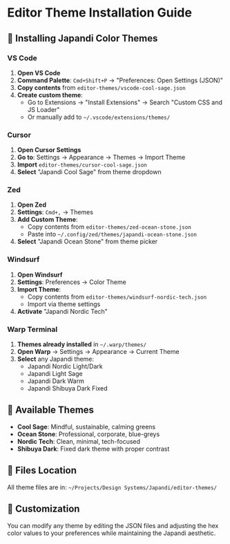# Editor Theme Installation Guide

## 🎨 Installing Japandi Color Themes

### VS Code
1. **Open VS Code**
2. **Command Palette**: `Cmd+Shift+P` → "Preferences: Open Settings (JSON)"
3. **Copy contents** from `editor-themes/vscode-cool-sage.json`
4. **Create custom theme**:
   - Go to Extensions → "Install Extensions" → Search "Custom CSS and JS Loader"
   - Or manually add to `~/.vscode/extensions/themes/`

### Cursor
1. **Open Cursor Settings**
2. **Go to**: Settings → Appearance → Themes → Import Theme
3. **Import** `editor-themes/cursor-cool-sage.json`
4. **Select** "Japandi Cool Sage" from theme dropdown

### Zed
1. **Open Zed**
2. **Settings**: `Cmd+,` → Themes
3. **Add Custom Theme**:
   - Copy contents from `editor-themes/zed-ocean-stone.json`
   - Paste into `~/.config/zed/themes/japandi-ocean-stone.json`
4. **Select** "Japandi Ocean Stone" from theme picker

### Windsurf
1. **Open Windsurf**
2. **Settings**: Preferences → Color Theme
3. **Import Theme**:
   - Copy contents from `editor-themes/windsurf-nordic-tech.json`
   - Import via theme settings
4. **Activate** "Japandi Nordic Tech"

### Warp Terminal
1. **Themes already installed** in `~/.warp/themes/`
2. **Open Warp** → Settings → Appearance → Current Theme
3. **Select** any Japandi theme:
   - Japandi Nordic Light/Dark
   - Japandi Light Sage
   - Japandi Dark Warm
   - Japandi Shibuya Dark Fixed

## 🎯 Available Themes

- **Cool Sage**: Mindful, sustainable, calming greens
- **Ocean Stone**: Professional, corporate, blue-greys  
- **Nordic Tech**: Clean, minimal, tech-focused
- **Shibuya Dark**: Fixed dark theme with proper contrast

## 📁 Files Location
All theme files are in: `~/Projects/Design Systems/Japandi/editor-themes/`

## 🔧 Customization
You can modify any theme by editing the JSON files and adjusting the hex color values to your preferences while maintaining the Japandi aesthetic.